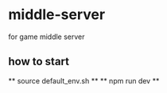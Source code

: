 # middle-server
for game middle server


## how to start
** source default_env.sh **
** npm run dev **


